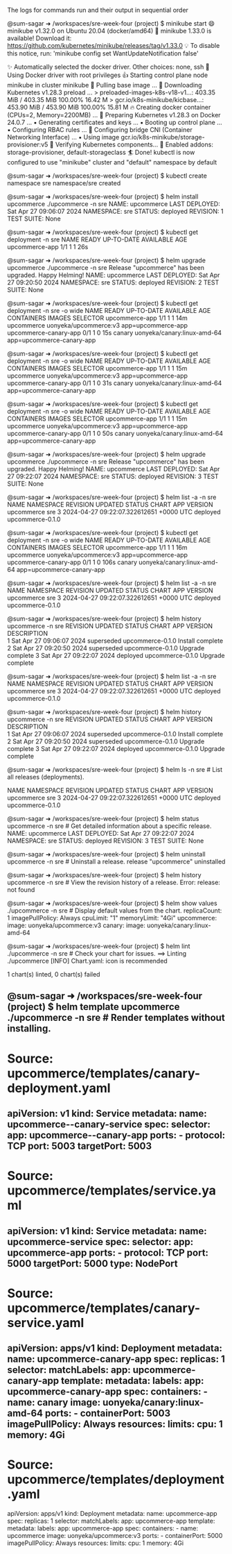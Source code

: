 The logs for commands run and their output in sequential order

@sum-sagar ➜ /workspaces/sre-week-four (project) $ minikube start
😄  minikube v1.32.0 on Ubuntu 20.04 (docker/amd64)
🎉  minikube 1.33.0 is available! Download it: https://github.com/kubernetes/minikube/releases/tag/v1.33.0
💡  To disable this notice, run: 'minikube config set WantUpdateNotification false'

✨  Automatically selected the docker driver. Other choices: none, ssh
📌  Using Docker driver with root privileges
👍  Starting control plane node minikube in cluster minikube
🚜  Pulling base image ...
💾  Downloading Kubernetes v1.28.3 preload ...
    > preloaded-images-k8s-v18-v1...:  403.35 MiB / 403.35 MiB  100.00% 16.42 M
    > gcr.io/k8s-minikube/kicbase...:  453.90 MiB / 453.90 MiB  100.00% 15.81 M
🔥  Creating docker container (CPUs=2, Memory=2200MB) ...
🐳  Preparing Kubernetes v1.28.3 on Docker 24.0.7 ...
    ▪ Generating certificates and keys ...
    ▪ Booting up control plane ...
    ▪ Configuring RBAC rules ...
🔗  Configuring bridge CNI (Container Networking Interface) ...
    ▪ Using image gcr.io/k8s-minikube/storage-provisioner:v5
🔎  Verifying Kubernetes components...
🌟  Enabled addons: storage-provisioner, default-storageclass
🏄  Done! kubectl is now configured to use "minikube" cluster and "default" namespace by default

@sum-sagar ➜ /workspaces/sre-week-four (project) $ kubectl create namespace sre
namespace/sre created

@sum-sagar ➜ /workspaces/sre-week-four (project) $ helm install upcommerce ./upcommerce -n sre
NAME: upcommerce
LAST DEPLOYED: Sat Apr 27 09:06:07 2024
NAMESPACE: sre
STATUS: deployed
REVISION: 1
TEST SUITE: None

@sum-sagar ➜ /workspaces/sre-week-four (project) $ kubectl get deployment -n sre
NAME             READY   UP-TO-DATE   AVAILABLE   AGE
upcommerce-app   1/1     1            1           26s

@sum-sagar ➜ /workspaces/sre-week-four (project) $ helm upgrade upcommerce ./upcommerce -n sre
Release "upcommerce" has been upgraded. Happy Helming!
NAME: upcommerce
LAST DEPLOYED: Sat Apr 27 09:20:50 2024
NAMESPACE: sre
STATUS: deployed
REVISION: 2
TEST SUITE: None

@sum-sagar ➜ /workspaces/sre-week-four (project) $ kubectl get deployment -n sre -o wide
NAME                    READY   UP-TO-DATE   AVAILABLE   AGE   CONTAINERS   IMAGES                        SELECTOR
upcommerce-app          1/1     1            1           14m   upcommerce   uonyeka/upcommerce:v3         app=upcommerce-app
upcommerce-canary-app   0/1     1            0           15s   canary       uonyeka/canary:linux-amd-64   app=upcommerce-canary-app

@sum-sagar ➜ /workspaces/sre-week-four (project) $ kubectl get deployment -n sre -o wide
NAME                    READY   UP-TO-DATE   AVAILABLE   AGE   CONTAINERS   IMAGES                        SELECTOR
upcommerce-app          1/1     1            1           15m   upcommerce   uonyeka/upcommerce:v3         app=upcommerce-app
upcommerce-canary-app   0/1     1            0           31s   canary       uonyeka/canary:linux-amd-64   app=upcommerce-canary-app

@sum-sagar ➜ /workspaces/sre-week-four (project) $ kubectl get deployment -n sre -o wide
NAME                    READY   UP-TO-DATE   AVAILABLE   AGE   CONTAINERS   IMAGES                        SELECTOR
upcommerce-app          1/1     1            1           15m   upcommerce   uonyeka/upcommerce:v3         app=upcommerce-app
upcommerce-canary-app   0/1     1            0           50s   canary       uonyeka/canary:linux-amd-64   app=upcommerce-canary-app

@sum-sagar ➜ /workspaces/sre-week-four (project) $ helm upgrade upcommerce ./upcommerce -n sre
Release "upcommerce" has been upgraded. Happy Helming!
NAME: upcommerce
LAST DEPLOYED: Sat Apr 27 09:22:07 2024
NAMESPACE: sre
STATUS: deployed
REVISION: 3
TEST SUITE: None

@sum-sagar ➜ /workspaces/sre-week-four (project) $ helm list -a -n sre 
NAME            NAMESPACE       REVISION        UPDATED                                 STATUS          CHART                   APP VERSION
upcommerce      sre             3               2024-04-27 09:22:07.322612651 +0000 UTC deployed        upcommerce-0.1.0                   

@sum-sagar ➜ /workspaces/sre-week-four (project) $ kubectl get deployment -n sre -o wide
NAME                    READY   UP-TO-DATE   AVAILABLE   AGE    CONTAINERS   IMAGES                        SELECTOR
upcommerce-app          1/1     1            1           16m    upcommerce   uonyeka/upcommerce:v3         app=upcommerce-app
upcommerce-canary-app   0/1     1            0           106s   canary       uonyeka/canary:linux-amd-64   app=upcommerce-canary-app

@sum-sagar ➜ /workspaces/sre-week-four (project) $ helm list -a -n sre 
NAME            NAMESPACE       REVISION        UPDATED                                 STATUS          CHART                   APP VERSION
upcommerce      sre             3               2024-04-27 09:22:07.322612651 +0000 UTC deployed        upcommerce-0.1.0                   

@sum-sagar ➜ /workspaces/sre-week-four (project) $ helm history upcommerce -n sre
REVISION        UPDATED                         STATUS          CHART                   APP VERSION     DESCRIPTION     
1               Sat Apr 27 09:06:07 2024        superseded      upcommerce-0.1.0                        Install complete
2               Sat Apr 27 09:20:50 2024        superseded      upcommerce-0.1.0                        Upgrade complete
3               Sat Apr 27 09:22:07 2024        deployed        upcommerce-0.1.0                        Upgrade complete

@sum-sagar ➜ /workspaces/sre-week-four (project) $ helm list -a -n sre
NAME            NAMESPACE       REVISION        UPDATED                                 STATUS          CHART                   APP VERSION
upcommerce      sre             3               2024-04-27 09:22:07.322612651 +0000 UTC deployed        upcommerce-0.1.0                   

@sum-sagar ➜ /workspaces/sre-week-four (project) $ helm history upcommerce -n sre
REVISION        UPDATED                         STATUS          CHART                   APP VERSION     DESCRIPTION     
1               Sat Apr 27 09:06:07 2024        superseded      upcommerce-0.1.0                        Install complete
2               Sat Apr 27 09:20:50 2024        superseded      upcommerce-0.1.0                        Upgrade complete
3               Sat Apr 27 09:22:07 2024        deployed        upcommerce-0.1.0                        Upgrade complete

@sum-sagar ➜ /workspaces/sre-week-four (project) $ helm ls -n sre    # List all releases (deployments).

NAME        NAMESPACE       REVISION        UPDATED                                 STATUS          CHART           APP VERSION
upcommerce      sre             3               2024-04-27 09:22:07.322612651 +0000 UTC deployed        upcommerce-0.1.0                   

@sum-sagar ➜ /workspaces/sre-week-four (project) $ helm status upcommerce -n sre   # Get detailed information about a specific release.
NAME: upcommerce
LAST DEPLOYED: Sat Apr 27 09:22:07 2024
NAMESPACE: sre
STATUS: deployed
REVISION: 3
TEST SUITE: None

@sum-sagar ➜ /workspaces/sre-week-four (project) $ helm uninstall upcommerce -n sre  # Uninstall a release.
release "upcommerce" uninstalled

@sum-sagar ➜ /workspaces/sre-week-four (project) $ helm history upcommerce -n sre  # View the revision history of a release.
Error: release: not found

@sum-sagar ➜ /workspaces/sre-week-four (project) $ helm show values ./upcommerce -n sre  # Display default values from the chart.
replicaCount: 1
imagePullPolicy: Always
cpuLimit: "1"
memoryLimit: "4Gi"
upcommerce:
  image: uonyeka/upcommerce:v3
canary:
  image: uonyeka/canary:linux-amd-64
  
@sum-sagar ➜ /workspaces/sre-week-four (project) $ helm lint ./upcommerce -n sre  # Check your chart for issues.
==> Linting ./upcommerce
[INFO] Chart.yaml: icon is recommended

1 chart(s) linted, 0 chart(s) failed

@sum-sagar ➜ /workspaces/sre-week-four (project) $ helm template upcommerce ./upcommerce -n sre  # Render templates without installing.
---
# Source: upcommerce/templates/canary-deployment.yaml
apiVersion: v1
kind: Service
metadata:
    name: upcommerce--canary-service
spec:
    selector:
      app: upcommerce--canary-app
    ports:
      - protocol: TCP
        port: 5003
        targetPort: 5003
---
# Source: upcommerce/templates/service.yaml
apiVersion: v1
kind: Service
metadata:
  name: upcommerce-service
spec:
  selector:
    app: upcommerce-app
  ports:
    - protocol: TCP
      port: 5000
      targetPort: 5000
  type: NodePort
---
# Source: upcommerce/templates/canary-service.yaml
apiVersion: apps/v1
kind: Deployment
metadata:
  name: upcommerce-canary-app
spec:
  replicas: 1
  selector:
    matchLabels:
      app: upcommerce-canary-app
  template:
    metadata:
      labels:
        app: upcommerce-canary-app
    spec:
      containers:
        - name: canary
          image: uonyeka/canary:linux-amd-64
          ports:
            - containerPort: 5003
          imagePullPolicy: Always
          resources:
            limits:
              cpu: 1
              memory: 4Gi
---
# Source: upcommerce/templates/deployment.yaml
apiVersion: apps/v1
kind: Deployment
metadata:
  name: upcommerce-app
spec:
  replicas: 1
  selector:
    matchLabels:
      app: upcommerce-app
  template:
    metadata:
      labels:
        app: upcommerce-app
    spec:
      containers:
        - name: upcommerce
          image: uonyeka/upcommerce:v3
          ports:
            - containerPort: 5000
          imagePullPolicy: Always
          resources:
            limits:
              cpu: 1
              memory: 4Gi


